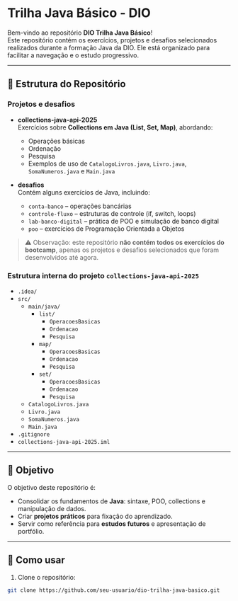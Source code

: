 # Trilha Java Básico - DIO

Bem-vindo ao repositório **DIO Trilha Java Básico**!  
Este repositório contém os exercícios, projetos e desafios selecionados realizados durante a formação Java da DIO. Ele está organizado para facilitar a navegação e o estudo progressivo.

---

## 📂 Estrutura do Repositório

### Projetos e desafios
- **collections-java-api-2025**  
  Exercícios sobre **Collections em Java (List, Set, Map)**, abordando:
  - Operações básicas
  - Ordenação
  - Pesquisa
  - Exemplos de uso de `CatalogoLivros.java`, `Livro.java`, `SomaNumeros.java` e `Main.java`

- **desafios**  
  Contém alguns exercícios de Java, incluindo:
  - `conta-banco` – operações bancárias
  - `controle-fluxo` – estruturas de controle (if, switch, loops)
  - `lab-banco-digital` – prática de POO e simulação de banco digital
  - `poo` – exercícios de Programação Orientada a Objetos  

> ⚠️ Observação: este repositório **não contém todos os exercícios do bootcamp**, apenas os projetos e desafios selecionados que foram desenvolvidos até agora.

### Estrutura interna do projeto `collections-java-api-2025`

- `.idea/`
- `src/`
  - `main/java/`
    - `list/`
      - `OperacoesBasicas`
      - `Ordenacao`
      - `Pesquisa`
    - `map/`
      - `OperacoesBasicas`
      - `Ordenacao`
      - `Pesquisa`
    - `set/`
      - `OperacoesBasicas`
      - `Ordenacao`
      - `Pesquisa`
  - `CatalogoLivros.java`
  - `Livro.java`
  - `SomaNumeros.java`
  - `Main.java`
- `.gitignore`
- `collections-java-api-2025.iml`

---

## 🎯 Objetivo

O objetivo deste repositório é:
- Consolidar os fundamentos de **Java**: sintaxe, POO, collections e manipulação de dados.
- Criar **projetos práticos** para fixação do aprendizado.
- Servir como referência para **estudos futuros** e apresentação de portfólio.

---

## 🚀 Como usar

1. Clone o repositório:

```bash
git clone https://github.com/seu-usuario/dio-trilha-java-basico.git
